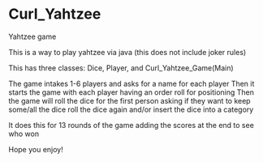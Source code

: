 # Curl_Yahtzee
 Yahtzee game

This is a way to play yahtzee via java
(this does not include joker rules)

This has three classes: Dice, Player, and Curl_Yahtzee_Game(Main)

The game intakes 1-6 players and asks for a name for each player
Then it starts the game with each player having an order roll for positioning
Then the game will roll the dice for the first person asking if they want to keep some/all the dice
roll the dice again
and/or insert the dice into a category

It does this for 13 rounds of the game adding the scores at the end to see who won

Hope you enjoy!
